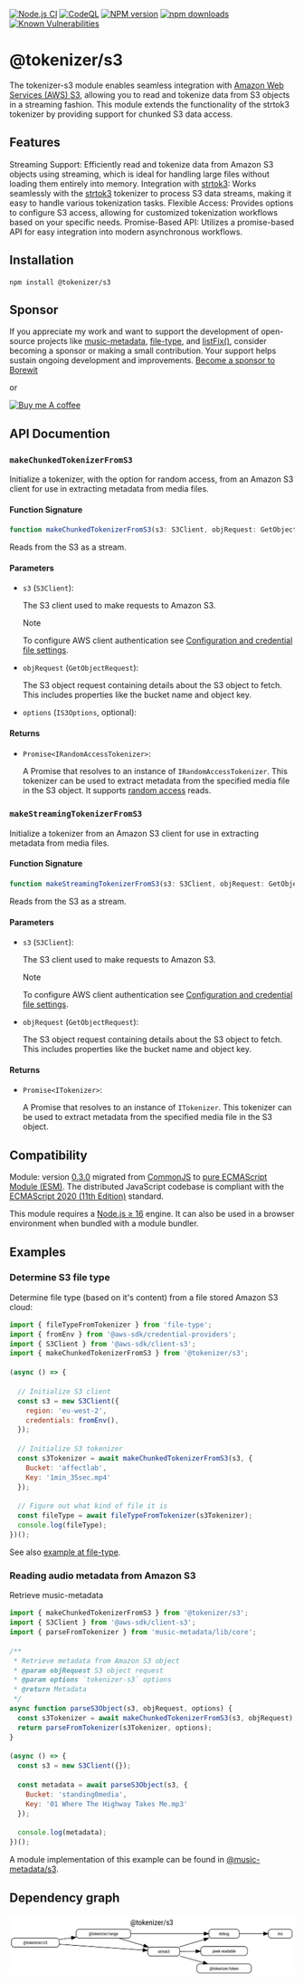 [![Node.js CI](https://github.com/Borewit/tokenizer-s3/actions/workflows/nodejs-ci.yml/badge.svg?branch=master)](https://github.com/Borewit/tokenizer-s3/actions/workflows/nodejs-ci.yml)
[![CodeQL](https://github.com/Borewit/tokenizer-s3/actions/workflows/github-code-scanning/codeql/badge.svg?branch=master)](https://github.com/Borewit/tokenizer-s3/actions/workflows/github-code-scanning/codeql)
[![NPM version](https://img.shields.io/npm/v/@tokenizer/s3.svg)](https://npmjs.org/package/@tokenizer/s3)
[![npm downloads](https://img.shields.io/npm/dm/@tokenizer/s3.svg)](https://npmcharts.com/compare/@tokenizer/s3,@tokenizer/range,streaming-http-token-reader?start=300)
[![Known Vulnerabilities](https://snyk.io/test/github/Borewit/tokenizer-s3/badge.svg?targetFile=package.json)](https://snyk.io/test/github/Borewit/tokenizer-s3?targetFile=package.json)

# @tokenizer/s3
The tokenizer-s3 module enables seamless integration with [Amazon Web Services (AWS) S3](https://docs.aws.amazon.com/AmazonS3/latest/dev/Welcome.html), allowing you to read and tokenize data from S3 objects in a streaming fashion. This module extends the functionality of the strtok3 tokenizer by providing support for chunked S3 data access.

## Features
Streaming Support: Efficiently read and tokenize data from Amazon S3 objects using streaming, which is ideal for handling large files without loading them entirely into memory.
Integration with [strtok3](https://github.com/Borewit/strtok3): Works seamlessly with the [strtok3](https://github.com/Borewit/strtok3) tokenizer to process S3 data streams, making it easy to handle various tokenization tasks.
Flexible Access: Provides options to configure S3 access, allowing for customized tokenization workflows based on your specific needs.
Promise-Based API: Utilizes a promise-based API for easy integration into modern asynchronous workflows.

## Installation

```shell
npm install @tokenizer/s3
```

## Sponsor
If you appreciate my work and want to support the development of open-source projects like [music-metadata](https://github.com/Borewit/music-metadata), [file-type](https://github.com/sindresorhus/file-type), and [listFix()](https://github.com/Borewit/listFix), consider becoming a sponsor or making a small contribution.
Your support helps sustain ongoing development and improvements.
[Become a sponsor to Borewit](https://github.com/sponsors/Borewit)

or

<a href="https://www.buymeacoffee.com/borewit" target="_blank"><img src="https://cdn.buymeacoffee.com/buttons/default-orange.png" alt="Buy me A coffee" height="41" width="174"></a>

## API Documention

### `makeChunkedTokenizerFromS3`

Initialize a tokenizer, with the option for random access, 
from an Amazon S3 client for use in extracting metadata from media files.

#### Function Signature

```ts
function makeChunkedTokenizerFromS3(s3: S3Client, objRequest: GetObjectRequest): Promise<IRandomAccessTokenizer>
```
Reads from the S3 as a stream.

#### Parameters

- `s3` (`S3Client`):

  The S3 client used to make requests to Amazon S3.
  > [!NOTE]
  > To configure AWS client authentication see [Configuration and credential file settings](https://docs.aws.amazon.com/cli/latest/userguide/cli-configure-files.html).

- `objRequest` (`GetObjectRequest`):

  The S3 object request containing details about the S3 object to fetch.
  This includes properties like the bucket name and object key.

- `options` (`IS3Options`, optional):

#### Returns

- `Promise<IRandomAccessTokenizer>`:

  A Promise that resolves to an instance of `IRandomAccessTokenizer`.
  This tokenizer can be used to extract metadata from the specified media file in the S3 object.
  It supports [random access](https://en.wikipedia.org/wiki/Random_access) reads. 

### `makeStreamingTokenizerFromS3`

Initialize a tokenizer from an Amazon S3 client for use in extracting metadata from media files.

#### Function Signature

```ts
function makeStreamingTokenizerFromS3(s3: S3Client, objRequest: GetObjectRequest): Promise<ITokenizer>
```
Reads from the S3 as a stream.

#### Parameters

- `s3` (`S3Client`):
  
  The S3 client used to make requests to Amazon S3.
  > [!NOTE] 
  > To configure AWS client authentication see [Configuration and credential file settings](https://docs.aws.amazon.com/cli/latest/userguide/cli-configure-files.html).
 
- `objRequest` (`GetObjectRequest`):
  
  The S3 object request containing details about the S3 object to fetch.
  This includes properties like the bucket name and object key.

#### Returns
 
- `Promise<ITokenizer>`:
 
  A Promise that resolves to an instance of `ITokenizer`.
  This tokenizer can be used to extract metadata from the specified media file in the S3 object.

## Compatibility

Module: version [0.3.0](https://github.com/Borewit/tokenizer-s3/releases/tag/v0.3.0) migrated from [CommonJS](https://en.wikipedia.org/wiki/CommonJS) to [pure ECMAScript Module (ESM)](https://gist.github.com/sindresorhus/a39789f98801d908bbc7ff3ecc99d99c).
The distributed JavaScript codebase is compliant with the [ECMAScript 2020 (11th Edition)](https://en.wikipedia.org/wiki/ECMAScript_version_history#11th_Edition_%E2%80%93_ECMAScript_2020) standard.

This module requires a [Node.js ≥ 16](https://nodejs.org/en/about/previous-releases) engine.
It can also be used in a browser environment when bundled with a module bundler.

## Examples

### Determine S3 file type

Determine file type (based on it's content) from a file stored Amazon S3 cloud:
```js
import { fileTypeFromTokenizer } from 'file-type';
import { fromEnv } from '@aws-sdk/credential-providers';
import { S3Client } from '@aws-sdk/client-s3';
import { makeChunkedTokenizerFromS3 } from '@tokenizer/s3';

(async () => {

  // Initialize S3 client
  const s3 = new S3Client({
    region: 'eu-west-2',
    credentials: fromEnv(),
  });

  // Initialize S3 tokenizer
  const s3Tokenizer = await makeChunkedTokenizerFromS3(s3, {
    Bucket: 'affectlab',
    Key: '1min_35sec.mp4'
  });

  // Figure out what kind of file it is
  const fileType = await fileTypeFromTokenizer(s3Tokenizer);
  console.log(fileType);
})();
```

See also [example at file-type](https://github.com/sindresorhus/file-type#filetypefromtokenizertokenizer).

### Reading audio metadata from Amazon S3 

Retrieve music-metadata 
```js
import { makeChunkedTokenizerFromS3 } from '@tokenizer/s3';
import { S3Client } from '@aws-sdk/client-s3';
import { parseFromTokenizer } from 'music-metadata/lib/core';

/**
 * Retrieve metadata from Amazon S3 object
 * @param objRequest S3 object request
 * @param options `tokenizer-s3` options
 * @return Metadata
 */
async function parseS3Object(s3, objRequest, options) {
  const s3Tokenizer = await makeChunkedTokenizerFromS3(s3, objRequest);
  return parseFromTokenizer(s3Tokenizer, options);
}

(async () => {
  const s3 = new S3Client({});

  const metadata = await parseS3Object(s3, {
    Bucket: 'standing0media',
    Key: '01 Where The Highway Takes Me.mp3'
  });

  console.log(metadata);
})();
```

A module implementation of this example can be found in [@music-metadata/s3](https://github.com/Borewit/music-metadata-s3).

## Dependency graph

![dependency graph](doc/dependency.svg)
